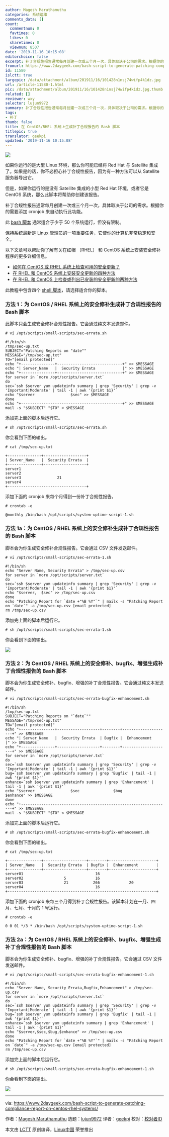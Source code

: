 ```yaml
---
author: Magesh Maruthamuthu
categories: 系统运维
comments_data: []
count:
  commentnum: 0
  favtimes: 0
  likes: 0
  sharetimes: 0
  viewnum: 8507
date: '2019-11-16 10:15:08'
editorchoice: false
excerpt: 补丁合规性报告通常每月创建一次或三个月一次，具体取决于公司的需求。根据你的需要添加 cronjob 来自动执行此功能。
fromurl: https://www.2daygeek.com/bash-script-to-generate-patching-compliance-report-on-centos-rhel-systems/
id: 11580
islctt: true
largepic: /data/attachment/album/201911/16/101428n1nsj74wifp4k1dz.jpg
url: /article-11580-1.html
pic: /data/attachment/album/201911/16/101428n1nsj74wifp4k1dz.jpg.thumb.jpg
related: []
reviewer: wxy
selector: lujun9972
summary: 补丁合规性报告通常每月创建一次或三个月一次，具体取决于公司的需求。根据你的需要添加 cronjob 来自动执行此功能。
tags:
- 补丁
thumb: false
title: 在 CentOS/RHEL 系统上生成补丁合规报告的 Bash 脚本
titlepic: true
translator: geekpi
updated: '2019-11-16 10:15:08'
---
```


![](/data/attachment/album/201911/16/101428n1nsj74wifp4k1dz.jpg)


如果你运行的是大型 Linux 环境，那么你可能已经将 Red Hat 与 Satellite 集成了。如果是的话，你不必担心补丁合规性报告，因为有一种方法可以从 Satellite 服务器导出它。


但是，如果你运行的是没有 Satellite 集成的小型 Red Hat 环境，或者它是 CentOS 系统，那么此脚本将帮助你创建该报告。


补丁合规性报告通常每月创建一次或三个月一次，具体取决于公司的需求。根据你的需要添加 cronjob 来自动执行此功能。


此 [bash 脚本](https://www.2daygeek.com/category/bash-script/) 通常适合于少于 50 个系统运行，但没有限制。


保持系统最新是 Linux 管理员的一项重要任务，它使你的计算机非常稳定和安全。


以下文章可以帮助你了解有关在红帽 （RHEL） 和 CentOS 系统上安装安全修补程序的更多详细信息。


* [如何在 CentOS 或 RHEL 系统上检查可用的安全更新？](/article-10938-1.html)
* [在 RHEL 和 CentOS 系统上安装安全更新的四种方法](https://www.2daygeek.com/install-security-updates-on-redhat-rhel-centos-system/)
* [在 RHEL 和 CentOS 上检查或列出已安装的安全更新的两种方法](/article-10960-1.html)


此教程中包含四个 [shell 脚本](https://www.2daygeek.com/category/shell-script/)，请选择适合你的脚本。


### 方法 1：为 CentOS / RHEL 系统上的安全修补生成补丁合规性报告的 Bash 脚本


此脚本只会生成安全修补合规性报告。它会通过纯文本发送邮件。



```
# vi /opt/scripts/small-scripts/sec-errata.sh

#!/bin/sh
/tmp/sec-up.txt
SUBJECT="Patching Reports on "date""
MESSAGE="/tmp/sec-up.txt"
TO="[email protected]"
echo "+---------------+-----------------------------+" >> $MESSAGE
echo "| Server_Name   |  Security Errata            |" >> $MESSAGE
echo "+---------------+-----------------------------+" >> $MESSAGE
for server in `more /opt/scripts/server.txt`
do
sec=`ssh $server yum updateinfo summary | grep 'Security' | grep -v 'Important|Moderate' | tail -1 | awk '{print $1}'`
echo "$server                $sec" >> $MESSAGE
done
echo "+---------------------------------------------+" >> $MESSAGE
mail -s "$SUBJECT" "$TO" < $MESSAGE
```

添加完上面的脚本后运行它。



```
# sh /opt/scripts/small-scripts/sec-errata.sh
```

你会看到下面的输出。



```
# cat /tmp/sec-up.txt

+---------------+-------------------+
| Server_Name   |  Security Errata  |
+---------------+-------------------+
server1
server2
server3                21
server4
+-----------------------------------+
```

添加下面的 cronjob 来每个月得到一份补丁合规性报告。



```
# crontab -e

@monthly /bin/bash /opt/scripts/system-uptime-script-1.sh
```

### 方法 1a：为 CentOS / RHEL 系统上的安全修补生成补丁合规性报告的 Bash 脚本


脚本会为你生成安全修补合规性报告。它会通过 CSV 文件发送邮件。



```
# vi /opt/scripts/small-scripts/sec-errata-1.sh

#!/bin/sh
echo "Server Name, Security Errata" > /tmp/sec-up.csv
for server in `more /opt/scripts/server.txt`
do
sec=`ssh $server yum updateinfo summary | grep 'Security' | grep -v 'Important|Moderate' | tail -1 | awk '{print $1}'`
echo "$server,  $sec" >> /tmp/sec-up.csv
done
echo "Patching Report for `date +"%B %Y"`" | mailx -s "Patching Report on `date`" -a /tmp/sec-up.csv [email protected]
rm /tmp/sec-up.csv
```

添加完上面的脚本后运行它。



```
# sh /opt/scripts/small-scripts/sec-errata-1.sh
```

你会看到下面的输出。


![](/data/attachment/album/201911/16/101510n8n42txqneg8niju.png)


### 方法 2：为 CentOS / RHEL 系统上的安全修补、bugfix、增强生成补丁合规性报告的 Bash 脚本


脚本会为你生成安全修补、bugfix、增强的补丁合规性报告。它会通过纯文本发送邮件。



```
# vi /opt/scripts/small-scripts/sec-errata-bugfix-enhancement.sh

#!/bin/sh
/tmp/sec-up.txt
SUBJECT="Patching Reports on "`date`""
MESSAGE="/tmp/sec-up.txt"
TO="[email protected]"
echo "+---------------+-------------------+--------+---------------------+" >> $MESSAGE
echo "| Server_Name   |  Security Errata  | Bugfix |  Enhancement        |" >> $MESSAGE
echo "+---------------+-------------------+--------+---------------------+" >> $MESSAGE
for server in `more /opt/scripts/server.txt`
do
sec=`ssh $server yum updateinfo summary | grep 'Security' | grep -v 'Important|Moderate' | tail -1 | awk '{print $1}'`
bug=`ssh $server yum updateinfo summary | grep 'Bugfix' | tail -1 | awk '{print $1}'`
enhance=`ssh $server yum updateinfo summary | grep 'Enhancement' | tail -1 | awk '{print $1}'`
echo "$server                $sec               $bug             $enhance" >> $MESSAGE
done
echo "+------------------------------------------------------------------+" >> $MESSAGE
mail -s "$SUBJECT" "$TO" < $MESSAGE
```

添加完上面的脚本后运行它。



```
# sh /opt/scripts/small-scripts/sec-errata-bugfix-enhancement.sh
```

你会看到下面的输出。



```
# cat /tmp/sec-up.txt

+---------------+-------------------+--------+---------------------+
| Server_Name   |  Security Errata  | Bugfix |  Enhancement        |
+---------------+-------------------+--------+---------------------+
server01                                16
server02                  5             16
server03                  21           266             20
server04                                16
+------------------------------------------------------------------+
```

添加下面的 cronjob 来每三个月得到补丁合规性报告。该脚本计划在一月、四月、七月、十月的 1 号运行。



```
# crontab -e

0 0 01 */3 * /bin/bash /opt/scripts/system-uptime-script-1.sh
```

### 方法 2a：为 CentOS / RHEL 系统上的安全修补、bugfix、增强生成补丁合规性报告的 Bash 脚本


脚本会为你生成安全修补、bugfix、增强的补丁合规性报告。它会通过 CSV 文件发送邮件。



```
# vi /opt/scripts/small-scripts/sec-errata-bugfix-enhancement-1.sh

#!/bin/sh
echo "Server Name, Security Errata,Bugfix,Enhancement" > /tmp/sec-up.csv
for server in `more /opt/scripts/server.txt`
do
sec=`ssh $server yum updateinfo summary | grep 'Security' | grep -v 'Important|Moderate' | tail -1 | awk '{print $1}'`
bug=`ssh $server yum updateinfo summary | grep 'Bugfix' | tail -1 | awk '{print $1}'`
enhance=`ssh $server yum updateinfo summary | grep 'Enhancement' | tail -1 | awk '{print $1}'`
echo "$server,$sec,$bug,$enhance" >> /tmp/sec-up.csv
done
echo "Patching Report for `date +"%B %Y"`" | mailx -s "Patching Report on `date`" -a /tmp/sec-up.csv [email protected]
rm /tmp/sec-up.csv
```

添加完上面的脚本后运行它。



```
# sh /opt/scripts/small-scripts/sec-errata-bugfix-enhancement-1.sh
```

你会看到下面的输出。


![](/data/attachment/album/201911/16/101511ftqoqetdqnomvciz.png)




---


via: <https://www.2daygeek.com/bash-script-to-generate-patching-compliance-report-on-centos-rhel-systems/>


作者：[Magesh Maruthamuthu](https://www.2daygeek.com/author/magesh/) 选题：[lujun9972](https://github.com/lujun9972) 译者：[geekpi](https://github.com/geekpi) 校对：[校对者ID](https://github.com/%E6%A0%A1%E5%AF%B9%E8%80%85ID)


本文由 [LCTT](https://github.com/LCTT/TranslateProject) 原创编译，[Linux中国](https://linux.cn/) 荣誉推出